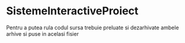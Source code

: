 # SistemeInteractiveProiect
Pentru a putea rula codul sursa trebuie preluate si dezarhivate ambele arhive si puse in acelasi fisier
